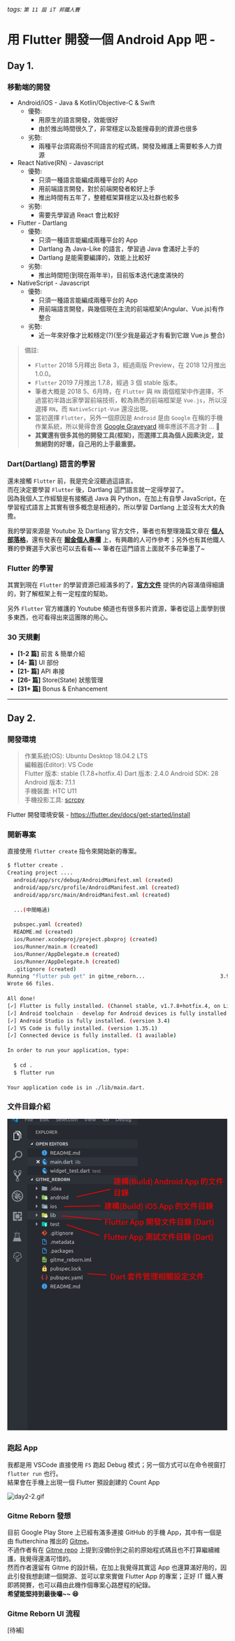 ###### tags: `第 11 屆 iT 邦鐵人賽`

# 用 Flutter 開發一個 Android App 吧 - 


## Day 1.

### 移動端的開發

* Android/iOS - Java & Kotlin/Objective-C & Swift
    * 優勢: 
        * 用原生的語言開發，效能很好
        * 由於推出時間很久了，非常穩定以及能搜尋到的資源也很多
    * 劣勢:
        * 兩種平台須寫兩份不同語言的程式碼，開發及維護上需要較多人力資源
* React Native(RN) - Javascript
    * 優勢:
        * 只須一種語言能編成兩種平台的 App
        * 用前端語言開發，對於前端開發者較好上手
        * 推出時間有五年了，整體框架算穩定以及社群也較多
    * 劣勢:
        * 需要先學習過 React 會比較好
* Flutter - Dartlang
    * 優勢:
        * 只須一種語言能編成兩種平台的 App
        * Dartlang 為 Java-Like 的語言，學習過 Java 會滿好上手的
        * Dartlang 是能需要編譯的，效能上比較好
    * 劣勢:
        * 推出時間短(到現在兩年半)，目前版本迭代速度滿快的
* NativeScript - Javascript
    * 優勢:
        * 只須一種語言能編成兩種平台的 App
        * 用前端語言開發，與幾個現在主流的前端框架(Angular、Vue.js)有作整合
    * 劣勢:
        * 近一年來好像才比較穩定(?)(至少我是最近才有看到它跟 Vue.js 整合)


>備註:  
> * `Flutter` 2018 5月釋出 Beta 3，經過兩版 Preview，在 2018 12月推出 1.0.0。
> * `Flutter` 2019 7月推出 1.7.8，經過 3 個 stable 版本。
> * 筆者大概是 2018 5、6月時，在 `Flutter` 與 `RN` 兩個框架中作選擇，不過當初半路出家學習前端技術，較為熟悉的前端框架是 `Vue.js`，所以沒選擇 `RN`，而 `NativeScript-Vue` 還沒出現。
> * 當初選擇 `Flutter`，另外一個原因是 `Android` 是由 `Google` 在稱的手機作業系統，所以覺得會進 [Google Graveyard](https://killedbygoogle.com/) 機率應該不高才對 ... 🤪
> * **其實還有很多其他的開發工具(框架)，而選擇工具為個人因素決定，並無絕對的好壞，自己用的上手最重要。**


### Dart(Dartlang) 語言的學習

還未接觸 `Flutter` 前，我是完全沒聽過這語言。  
而在決定要學習 `Flutter` 後，Dartlang 這門語言就一定得學習了。  
因為我個人工作經驗是有接觸過 Java 與 Python，在加上有自學 JavaScript，在學習程式語言上其實有很多概念是相通的，所以學習 Dartlang 上並沒有太大的負擔。

我的學習來源是 Youtube 及 Dartlang 官方文件，筆者也有整理幾篇文章在 [**個人部落格**](https://bbsonlin.github.io/tags/dart/)，還有發表在 [**掘金個人專欄**](https://juejin.im/user/59cc3f02f265da06700af973/posts?sort=popular) 上，有興趣的人可作參考；另外也有其他鐵人賽的參賽選手大家也可以去看看~~ 筆者在這門語言上面就不多花筆墨了~


### Flutter 的學習

其實到現在 `Flutter` 的學習資源已經滿多的了，[**官方文件**](https://flutter.dev) 提供的內容滿值得細讀的，對了解框架上有一定程度的幫助。

另外 `Flutter` 官方維護的 Youtube 頻道也有很多影片資源，筆者從這上面學到很多東西，也可看得出來這團隊的用心。


### 30 天規劃

* **[1-2 篇]** 前言 & 簡單介紹
* **[4- 篇]** UI 部份
* **[21- 篇]** API 串接
* **[26- 篇]** Store(State) 狀態管理
* **[31+ 篇]** Bonus & Enhancement

---

## Day 2. 

### 開發環境

> 作業系統(OS): Ubuntu Desktop 18.04.2 LTS  
> 編輯器(Editor): VS Code  
> Flutter 版本: stable (1.7.8+hotfix.4) 
> Dart 版本: 2.4.0
> Android SDK: 28  
> Android 版本: 7.1.1  
> 手機裝置: HTC U11  
> 手機投影工具: [scrcpy](https://github.com/Genymobile/scrcpy)

Flutter 開發環境安裝 - https://flutter.dev/docs/get-started/install


### 開新專案

直接使用 `flutter create` 指令來開始新的專案。

``` bash
$ flutter create .
Creating project ....
  android/app/src/debug/AndroidManifest.xml (created)
  android/app/src/profile/AndroidManifest.xml (created)
  android/app/src/main/AndroidManifest.xml (created)
  
  ...(中間略過)
  
  pubspec.yaml (created)
  README.md (created)
  ios/Runner.xcodeproj/project.pbxproj (created)
  ios/Runner/main.m (created)
  ios/Runner/AppDelegate.m (created)
  ios/Runner/AppDelegate.h (created)
  .gitignore (created)
Running "flutter pub get" in gitme_reborn...                        3.9s
Wrote 66 files.

All done!
[✓] Flutter is fully installed. (Channel stable, v1.7.8+hotfix.4, on Linux, locale zh_TW.UTF-8)
[✓] Android toolchain - develop for Android devices is fully installed. (Android SDK version 28.0.3)
[✓] Android Studio is fully installed. (version 3.4)
[✓] VS Code is fully installed. (version 1.35.1)
[✓] Connected device is fully installed. (1 available)

In order to run your application, type:

  $ cd .
  $ flutter run

Your application code is in ./lib/main.dart.
```

### 文件目錄介紹  
  ![day2-1.png](https://github.com/BbsonLin/ithome-ironman/blob/master/2019-09/images/day2-1.png?raw=true)
  
### 跑起 App

  我都是用 VSCode 直接使用 `F5` 跑起 Debug 模式；另一個方式可以在命令視窗打 `flutter run` 也行。  
  結果會在手機上出現一個 Flutter 預設創建的 Count App
  
  ![day2-2.gif](https://github.com/BbsonLin/ithome-ironman/blob/master/2019-09/images/day2-2.gif?raw=true)
  
### Gitme Reborn 發想

  目前 Google Play Store 上已經有滿多連接 GitHub 的手機 App，其中有一個是由 flutterchina 推出的 [Gitme](https://flutterchina.club/app/gm.html)。  
  不過作者有在 [Gitme repo](https://github.com/flutterchina/gitme) 上提到沒備份到之前的原始程式碼且也不打算繼續維護，我覺得還滿可惜的。  
  然而作者還留有 Gitme 的設計稿，在加上我覺得其實這 App 也還算滿好用的，因此引發我想創建一個開源、並可以拿來實做 Flutter App 的專案；正好 IT 鐵人賽即將開賽，也可以藉由此機作個專案心路歷程的紀錄。  
  **希望能堅持到最後囉~~ 😆**
  
### Gitme Reborn UI 流程
  
  [待補]